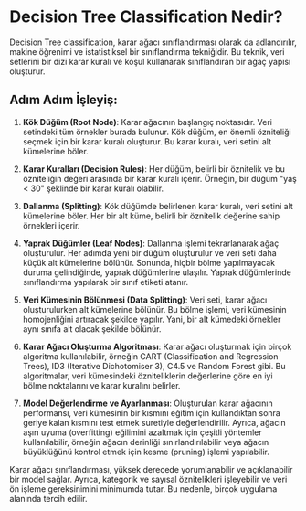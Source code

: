 # Decision Tree Classification Nedir?

Decision Tree classification, karar ağacı sınıflandırması olarak da adlandırılır, makine öğrenimi ve istatistiksel bir sınıflandırma tekniğidir. Bu teknik, veri setlerini bir dizi karar kuralı ve koşul kullanarak sınıflandıran bir ağaç yapısı oluşturur.

## Adım Adım İşleyiş:

1. **Kök Düğüm (Root Node)**: Karar ağacının başlangıç noktasıdır. Veri setindeki tüm örnekler burada bulunur. Kök düğüm, en önemli özniteliği seçmek için bir karar kuralı oluşturur. Bu karar kuralı, veri setini alt kümelerine böler.

2. **Karar Kuralları (Decision Rules)**: Her düğüm, belirli bir öznitelik ve bu özniteliğin değeri arasında bir karar kuralı içerir. Örneğin, bir düğüm "yaş < 30" şeklinde bir karar kuralı olabilir.

3. **Dallanma (Splitting)**: Kök düğümde belirlenen karar kuralı, veri setini alt kümelerine böler. Her bir alt küme, belirli bir öznitelik değerine sahip örnekleri içerir.

4. **Yaprak Düğümler (Leaf Nodes)**: Dallanma işlemi tekrarlanarak ağaç oluşturulur. Her adımda yeni bir düğüm oluşturulur ve veri seti daha küçük alt kümelerine bölünür. Sonunda, hiçbir bölme yapılmayacak duruma gelindiğinde, yaprak düğümlerine ulaşılır. Yaprak düğümlerinde sınıflandırma yapılarak bir sınıf etiketi atanır.

5. **Veri Kümesinin Bölünmesi (Data Splitting)**: Veri seti, karar ağacı oluşturulurken alt kümelerine bölünür. Bu bölme işlemi, veri kümesinin homojenliğini artıracak şekilde yapılır. Yani, bir alt kümedeki örnekler aynı sınıfa ait olacak şekilde bölünür.

6. **Karar Ağacı Oluşturma Algoritması**: Karar ağacı oluşturmak için birçok algoritma kullanılabilir, örneğin CART (Classification and Regression Trees), ID3 (Iterative Dichotomiser 3), C4.5 ve Random Forest gibi. Bu algoritmalar, veri kümesindeki özniteliklerin değerlerine göre en iyi bölme noktalarını ve karar kuralını belirler.

7. **Model Değerlendirme ve Ayarlanması**: Oluşturulan karar ağacının performansı, veri kümesinin bir kısmını eğitim için kullandıktan sonra geriye kalan kısmını test etmek suretiyle değerlendirilir. Ayrıca, ağacın aşırı uyuma (overfitting) eğilimini azaltmak için çeşitli yöntemler kullanılabilir, örneğin ağacın derinliği sınırlandırılabilir veya ağacın büyüklüğünü kontrol etmek için kesme (pruning) işlemi yapılabilir.

Karar ağacı sınıflandırması, yüksek derecede yorumlanabilir ve açıklanabilir bir model sağlar. Ayrıca, kategorik ve sayısal öznitelikleri işleyebilir ve veri ön işleme gereksinimini minimumda tutar. Bu nedenle, birçok uygulama alanında tercih edilir.
